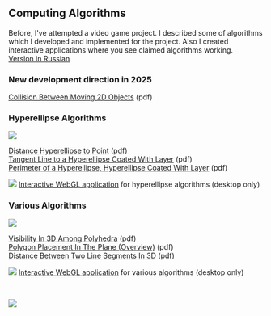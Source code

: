 
## Computing Algorithms

Before, I've attempted a video game project. I described some of algorithms which I developed and implemented for the project. Also I created interactive applications where you see claimed algorithms working.<br>
[Version in Russian](/papers/ru/)


### New development direction in 2025

[Collision Between Moving 2D Objects](https://apingis.github.io/papers/MovingObjects2D-Overview-202501.pdf) (pdf)<br>


### Hyperellipse Algorithms

[<img src="https://apingis.github.io/img/hypercylinder1a.jpg">](https://apingis.github.io/img/hypercylinder1a-big.jpg)

[Distance Hyperellipse to Point](https://apingis.github.io/papers/Hyperellipse-ClosestPoint-202403-4.pdf) (pdf)<br>
[Tangent Line to a Hyperellipse Coated With Layer](https://apingis.github.io/papers/CoatedHyperellipse-TangentPoint-202403-4.pdf) (pdf)<br>
[Perimeter of a Hyperellipse, Hyperellipse Coated With Layer](https://apingis.github.io/papers/Hyperellipse-Perimeter-202403-4.pdf) (pdf)

[<img src="https://apingis.github.io/img/check-mark-green.png">](https://apingis.github.io/v2/index-demo1.html) [Interactive WebGL application](https://apingis.github.io/v2/index-demo1.html) for hyperellipse algorithms (desktop only)


### Various Algorithms

[<img src="https://apingis.github.io/img/intersections.png">](https://apingis.github.io/img/intersections-big.png)

[Visibility In 3D Among Polyhedra](https://apingis.github.io/papers/VisibilityIn3DAmongPolyhedra-202406-2.pdf) (pdf)<br>
[Polygon Placement In The Plane (Overview)](https://apingis.github.io/papers/PolygonPlacement-Overview-202412.pdf) (pdf)<br>
[Distance Between Two Line Segments In 3D](https://apingis.github.io/papers/Segments3D-202507-2.pdf) (pdf)<br>

[<img src="https://apingis.github.io/img/check-mark-green.png">](https://apingis.github.io/v2/index-demo2.html) [Interactive WebGL application](https://apingis.github.io/v2/index-demo2.html) for various algorithms (desktop only)

&nbsp;

[<img src="https://apingis.github.io/img/supportme.png">](https://www.patreon.com/apingis)

